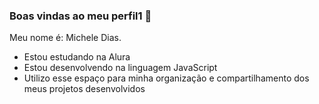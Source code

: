 ### Boas vindas ao meu perfil1 🤯


Meu nome é: Michele Dias.

- Estou estudando na Alura
- Estou desenvolvendo na linguagem JavaScript
- Utilizo esse espaço para minha organização e compartilhamento dos meus projetos desenvolvidos

